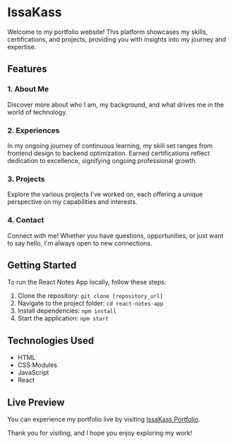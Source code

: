 # IssaKass

Welcome to my portfolio website! This platform showcases my skills, certifications, and projects, providing you with insights into my journey and expertise.

## Features

### 1. About Me

Discover more about who I am, my background, and what drives me in the world of technology.

### 2. Experiences

In my ongoing journey of continuous learning, my skill set ranges from frontend design to backend optimization. Earned certifications reflect dedication to excellence, signifying ongoing professional growth.

### 3. Projects

Explore the various projects I've worked on, each offering a unique perspective on my capabilities and interests.

### 4. Contact

Connect with me! Whether you have questions, opportunities, or just want to say hello, I'm always open to new connections.

## Getting Started

To run the React Notes App locally, follow these steps:

1. Clone the repository: `git clone [repository_url]`
2. Navigate to the project folder: `cd react-notes-app`
3. Install dependencies: `npm install`
4. Start the application: `npm start`

## Technologies Used

- HTML
- CSS Modules
- JavaScript
- React

## Live Preview

You can experience my portfolio live by visiting [IssaKass Portfolio](https://issakass.github.io/IssaKass/).

Thank you for visiting, and I hope you enjoy exploring my work!
